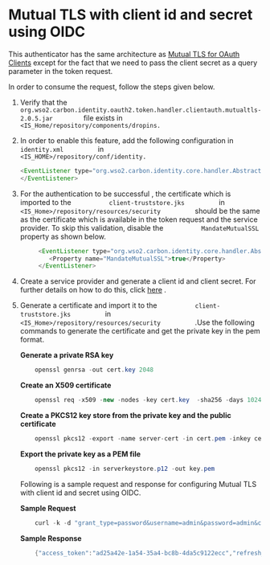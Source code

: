 # Mutual TLS with client id and secret using OIDC

This authenticator has the same architecture as [Mutual TLS for OAuth
Clients](https://docs.wso2.com/display/IS580/Mutual+TLS+for+OAuth+Clients)
except for the fact that we need to pass the client secret as a query
parameter in the token request.

In order to consume the request, follow the steps given below.

1.  Verify that the
    `          org.wso2.carbon.identity.oauth2.token.handler.clientauth.mutualtls-2.0.5.jar         `
    file exists in
    `          <IS_Home/repository/components/dropins.         `
2.  In order to enable this feature, add the following configuration in
    `           identity.xml          ` in
    `           <IS_HOME>/repository/conf/identity.          `

    ``` java
    <EventListener type="org.wso2.carbon.identity.core.handler.AbstractIdentityHandler"name="org.wso2.carbon.identity.oauth2.token.handler.clientauth.tlswithidsecret.MutualTLSWithIdSecretAuthenticator"orderId="200" enable="true">
    </EventListener>
    ```

3.  For the authentication to be successful , the certificate which is
    imported to the `           client-truststore.jks          ` in
    `           <IS_Home>/repository/resources/security          `
    should be the same as the certificate which is available in the
    token request and the service provider. To skip this validation,
    disable the `           MandateMutualSSL          ` property as
    shown below.

    ``` java
         <EventListener type="org.wso2.carbon.identity.core.handler.AbstractIdentityHandler"name="org.wso2.carbon.identity.oauth2.token.handler.clientauth.tlswithidsecret.MutualTLSWithIdSecretAuthenticator"orderId="200" enable="false">
            <Property name="MandateMutualSSL">true</Property>
         </EventListener>
    ```

4.  Create a service provider and generate a client id and client
    secret. For further details on how to do this, click
    [here](https://docs.wso2.com/display/IS580/Adding+and+Configuring+a+Service+Provider)
    .
5.  Generate a certificate and import it to the
    `           client-truststore.jks          ` in
    `           <IS_Home>/repository/resources/security          ` .Use
    the following commands to generate the certificate and get the
    private key in the pem format.

    **Generate a private RSA key**

    ``` java
        openssl genrsa -out cert.key 2048
    ```

    **Create an X509 certificate**

    ``` java
        openssl req -x509 -new -nodes -key cert.key  -sha256 -days 1024 -out cert.pem
    ```

    **Create a PKCS12 key store from the private key and the public
    certificate**

    ``` java
        openssl pkcs12 -export -name server-cert -in cert.pem -inkey cert.key -out serverkeystore.p12
    ```

    **Export the private key as a PEM file**

    ``` java
        openssl pkcs12 -in serverkeystore.p12 -out key.pem
    ```

      

    Following is a sample request and response for configuring Mutual
    TLS with client id and secret using OIDC.

    **Sample Request**

    ``` java
        curl -k -d "grant_type=password&username=admin&password=admin&client_id=2fjjjsCfTlLqptsj_goJcplgTyka&client_secret=dSw8sxIFG83N8gmLDqz5HPwrKT4a" -H "Content-Type: application/x-www-form-urlencoded" https://localhost:9443/oauth2/token -i  --cert cert.pem --key key.pem
    ```

    **Sample Response**

    ``` java
        {"access_token":"ad25a42e-1a54-35a4-bc8b-4da5c9122ecc","refresh_token":"3b7cf936-4143-3539-b0fb-e11856ea5b46","token_type":"Bearer","expires_in":188} 
    ```
